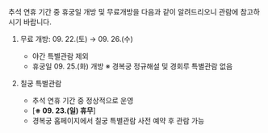 추석 연휴 기간 중 휴궁일 개방 및 무료개방을 다음과 같이 알려드리오니 관람에 참고하시기 바랍니다.
1. 무료 개방: 09. 22.(토) → 09. 26.(수)
   - 야간 특별관람 제외
   - 휴궁일 09. 25.(화) 개방
   ※ 경복궁 정규해설 및 경회루 특별관람 없음

2. 칠궁 특별관람
   - 추석 연휴 기간 중 정상적으로 운영
   - [**※ 09. 23.(일) 휴무**]
   - 경복궁 홈페이지에서 칠궁 특별관람 사전 예약 후 관람 가능